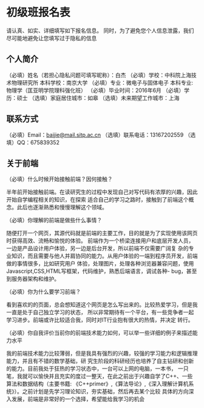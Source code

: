 # 初级班报名表

请认真、如实、详细填写如下报名信息。
同时，为了避免您个人信息泄露，我们尽可能地避免让您填写过于隐私的信息

## 个人简介

（必填）姓名（若担心隐私问题可填写昵称）：白杰
（必填）学校：中科院上海技术物理研究所   本科学校：南京大学
（必填）专业：微电子与固体电子           本科专业:物理学（匡亚明学院理科强化班）
（必填）毕业时间：2016年6月
（必填）学历：硕士
（选填）家庭居住城市：如皋
（选填）未来期望工作城市：上海


## 联系方式

（必填）Email：baijie@mail.sitp.ac.cn
（选填）联系电话：13167202559
（选填）QQ：675839352

## 关于前端

（必填）什么时候开始接触前端？因何接触？ 

  半年前开始接触前端。在读研究生的过程中发现自己对写代码有浓厚的兴趣，因此开始自学编程相关的知识，在探索
适合自己的学习之路时，接触到了前端这个概念。此后也逐渐熟悉和慢慢理解这个领域。

（必填）你理解的前端是做些什么事情？
  
  随便打开一个网页，其源代码就是前端的主要工作，目的就是为了实现使用该网页时获得高效、流畅和愉悦的体验。
前端作为一个桥梁连接用户和底层开发人员，一边是产品设计用户体验，另一边是后台开发，所以前端不仅需要广阔复
杂的专业知识，而且需要与他人并肩协同的能力。从用户体验的一端到程序员开发，前端做的事情很多，比如研究用户
体验，处理图片，处理各种浏览器兼容问题，使用Javascript,CSS,HTML写框架，代码维护，熟悉后端语言，调试各种-
bug，甚至到服务器架构和维护。

（必填）你为什么要学习前端？
  
  看到喜欢的的页面，总会想知道这个网页是怎么写出来的。比较热爱学习，但是我一直是处于自己独立学习的状态，
所以非常期待有一个平台，有一些竞争者一起学习进步。前端或许比较适合我，同时对IT行业抱有很大的热情，并决定
转行。

（必填）你自我评价当前你的前端技术能力如何，可以举一些详细的例子来描述能力水平
  
  我的前端技术能力比较薄弱，但是我具有强烈的兴趣，较强的学习能力和逻辑推理能力，并且有不错的数学基础，研
究生阶段的科研经历也培养了自主钻研和创新的能力。目前我处于狂热的学习状态中，一台可以上网的电脑，一本书，
一只笔，我就可以愉快并且充实的度过一整天，在此之前出于兴趣自学了C++、一些算法和数据结构（主要书籍:
《C++primer》,《算法导论》,《深入理解计算机系统》）。之前计划是先学习理论知识，夯实基础，然后再去某个比较
具体的方向深入发展，前端是非常好的一个选择，希望能给我学习的机会
